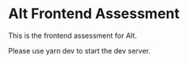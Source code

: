 # Alt Frontend Assessment
This is the frontend assessment for Alt.

Please use yarn dev to start the dev server.